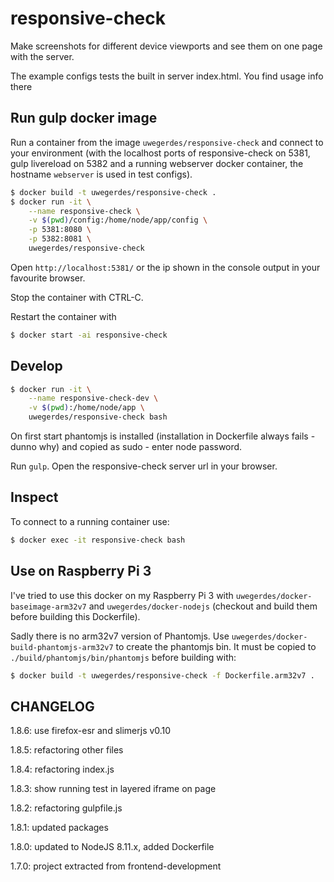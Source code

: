 # responsive-check

Make screenshots for different device viewports and see them on one page with the server.

The example configs tests the built in server index.html. You find usage info there

## Run gulp docker image

Run a container from the image `uwegerdes/responsive-check` and connect to your environment (with the localhost ports of responsive-check on 5381, gulp livereload on 5382 and a running webserver docker container, the hostname `webserver` is used in test configs).

```bash
$ docker build -t uwegerdes/responsive-check .
$ docker run -it \
	--name responsive-check \
	-v $(pwd)/config:/home/node/app/config \
	-p 5381:8080 \
	-p 5382:8081 \
	uwegerdes/responsive-check
```

Open `http://localhost:5381/` or the ip shown in the console output in your favourite browser.

Stop the container with CTRL-C.

Restart the container with

```bash
$ docker start -ai responsive-check
```

## Develop

```bash
$ docker run -it \
	--name responsive-check-dev \
	-v $(pwd):/home/node/app \
	uwegerdes/responsive-check bash
```

On first start phantomjs is installed (installation in Dockerfile always fails - dunno why) and copied as sudo - enter node password.

Run `gulp`. Open the responsive-check server url in your browser.

## Inspect

To connect to a running container use:

```bash
$ docker exec -it responsive-check bash
```

## Use on Raspberry Pi 3

I've tried to use this docker on my Raspberry Pi 3 with `uwegerdes/docker-baseimage-arm32v7` and `uwegerdes/docker-nodejs` (checkout and build them before building this Dockerfile).

Sadly there is no arm32v7 version of Phantomjs. Use `uwegerdes/docker-build-phantomjs-arm32v7` to create the phantomjs bin. It must be copied to `./build/phantomjs/bin/phantomjs` before building with:

```bash
$ docker build -t uwegerdes/responsive-check -f Dockerfile.arm32v7 .
```

## CHANGELOG

1.8.6: use firefox-esr and slimerjs v0.10

1.8.5: refactoring other files

1.8.4: refactoring index.js

1.8.3: show running test in layered iframe on page

1.8.2: refactoring gulpfile.js

1.8.1: updated packages

1.8.0: updated to NodeJS 8.11.x, added Dockerfile

1.7.0: project extracted from frontend-development
